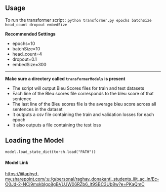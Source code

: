 ## **Usage**
To run the transformer script : `python transformer.py epochs batchSize head_count dropout embedSize`

**Recommended Settings**
- epochs=10
- batchSize=10
- head_count=4
- dropout=0.1
- embedSize=300

---

**Make sure a directory called `transformerModels` is present**


- The script will output Bleu Scores files for train and test datasets
- Each line of the Bleu scores file corresponds to the bleu score of that sentence
- The last line of the Bleu scores file is the average bleu score across all sentences in the dataset
- It outputs a csv file containing the train and validation losses for each epoch
- It also outputs a file containing the test loss


## **Loading the Model**
`model.load_state_dict(torch.load("PATH"))`


#### **Model Link**
https://iiitaphyd-my.sharepoint.com/:u:/g/personal/raghav_donakanti_students_iiit_ac_in/Ec-O0Jd-2-NCj9mxkbIgo8gBVLUW06RZb6_It9SBC3Ub8w?e=PKaQmC

